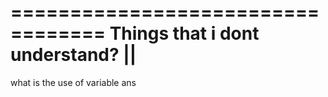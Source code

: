 ==================================
Things that i dont understand? ||
==================================

what is the use of variable ans
